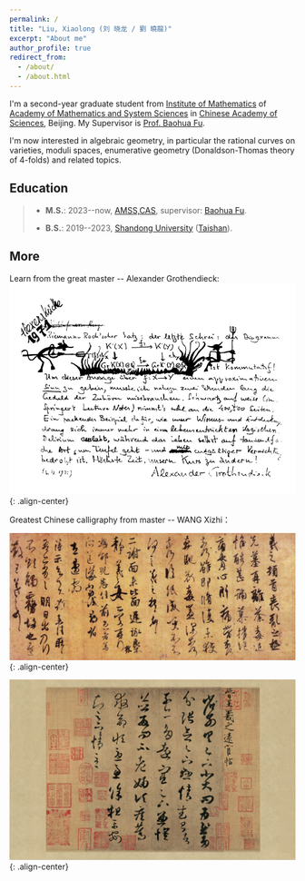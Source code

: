 ```yaml
---
permalink: /
title: "Liu, Xiaolong (刘 晓龙 / 劉 曉龍)"
excerpt: "About me"
author_profile: true
redirect_from: 
  - /about/
  - /about.html
---
```

I'm a second-year graduate student from [Institute of Mathematics](http://www.math.ac.cn/) of [Academy of Mathematics and System Sciences]((http://english.amss.cas.cn/)) in [Chinese Academy of Sciences](https://english.cas.cn/), Beijing. My Supervisor is [Prof. Baohua Fu](http://www.math.ac.cn/people/fbh/). 

I'm now interested in algebraic geometry, in particular the rational curves on varieties, moduli spaces, enumerative geometry (Donaldson-Thomas theory of 4-folds) and related topics.

## Education

> + **M.S.**: 2023--now, [AMSS,CAS](http://english.amss.cas.cn/), supervisor: [Baohua Fu](http://www.math.ac.cn/people/fbh/).
>
> + **B.S.**: 2019--2023, [Shandong University](https://www.sdu.edu.cn) ([Taishan](https://www.tsxt.sdu.edu.cn)).

## More
Learn from the great master -- Alexander Grothendieck:
![placeholder](/images/grr.png){: .align-center}

Greatest Chinese calligraphy from master -- WANG Xizhi：

![placeholder](/images/sangluan.jpg){: .align-center}

![placeholder](/images/yuanhuan.jpg){: .align-center}
